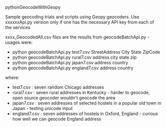 pythonGeocodeWithGeopy

Sample geocoding trials and scripts using Geopy geocoders.
Use xxxxxxApi.py version only if one has the necessary API key from each of the services

xxxx_GeocodedAll.csv files are the results from geocodeBatchApi.py - usages were:
- python geocodeBatchApi.py test7.csv StreetAddress City State ZipCode
- python geocodeBatchApi.py rural7.csv address city state zip
- python geocodeBatchApi.py japan7.csv address country
- python geocodeBatchApi.py england7.csv address country

where:
- test7.csv : seven random Chicago addresses
- rural7.csv : seven rural addresses in Kentucky - harder to geocode, open source geocoder wouldn't geocode the area
- japan7.csv : seven addresses of selected hostels in a popular old town in Japan - testing unicode input
- england7.csv : seven addresses of hostels in Oxford, England - curious how well we can geocode England address
